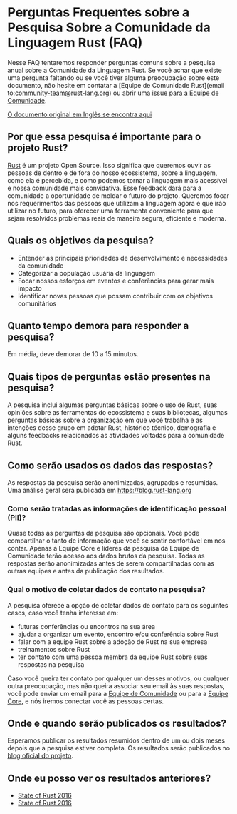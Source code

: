 # Perguntas Frequentes sobre a Pesquisa Sobre a Comunidade da Linguagem Rust (FAQ)

Nesse FAQ tentaremos responder perguntas comuns sobre a pesquisa anual sobre a Comunidade da Linguagem Rust. Se você achar que existe uma pergunta faltando ou se você tiver alguma preocupação sobre este documento, não hesite em contatar a [Equipe de Comunidade Rust](email to:community-team@rust-lang.org) ou abrir uma [issue para a Equipe de Comunidade](https://github.com/rust-community/team/issues).

[O documento original em Inglês se encontra aqui](https://github.com/rust-community/team/wiki/State-of-the-Rust-Language-Community-Survey-FAQ)

## Por que essa pesquisa é importante para o projeto Rust?

[Rust](https://rust-lang.org) é um projeto Open Source. Isso significa que queremos ouvir as pessoas de dentro e de fora do nosso ecossistema, sobre a linguagem, como ela é percebida, e como podemos tornar a linguagem mais acessível e nossa comunidade mais convidativa. Esse feedback dará para a comunidade a oportunidade de moldar o futuro do projeto. Queremos focar nos requerimentos das pessoas que utilizam a linguagem agora e que irão utilizar no futuro, para oferecer uma ferramenta conveniente para que sejam resolvidos problemas reais de maneira segura, eficiente e moderna.

## Quais os objetivos da pesquisa?

* Entender as principais prioridades de desenvolvimento e necessidades da comunidade
* Categorizar a população usuária da linguagem
* Focar nossos esforços em eventos e conferências para gerar mais impacto
* Identificar novas pessoas que possam contribuir com os objetivos comunitários

## Quanto tempo demora para responder a pesquisa?

Em média, deve demorar de 10 a 15 minutos.

## Quais tipos de perguntas estão presentes na pesquisa?

A pesquisa inclui algumas perguntas básicas sobre o uso de Rust, suas opiniões sobre as ferramentas do ecossistema e suas bibliotecas, algumas perguntas básicas sobre a organização em que você trabalha e as intenções desse grupo em adotar Rust, histórico técnico, demografia e alguns feedbacks relacionados às atividades voltadas para a comunidade Rust.

## Como serão usados os dados das respostas?

As respostas da pesquisa serão anonimizadas, agrupadas e resumidas. Uma análise geral será publicada em https://blog.rust-lang.org

### Como serão tratadas as informações de identificação pessoal (PII)?

Quase todas as perguntas da pesquisa são opcionais. Você pode compartilhar o tanto de informação que você se sentir confortável em nos contar.
Apenas a Equipe Core e líderes da pesquisa da Equipe de Comunidade terão acesso aos dados brutos da pesquisa. Todas as respostas serão anonimizadas antes de serem compartilhadas com as outras equipes e antes da publicação dos resultados.

### Qual o motivo de coletar dados de contato na pesquisa?

A pesquisa oferece a opção de coletar dados de contato para os seguintes casos, caso você tenha interesse em:

* futuras conferências ou encontros na sua área
* ajudar a organizar um evento, encontro e/ou conferência sobre Rust
* falar com a equipe Rust sobre a adoção de Rust na sua empresa
* treinamentos sobre Rust
* ter contato com uma pessoa membra da equipe Rust sobre suas respostas na pesquisa

Caso você queira ter contato por qualquer um desses motivos, ou qualquer outra preocupação, mas não queira associar seu email às suas respostas, você pode enviar um email para a [Equipe de Comunidade](mailto:community-team@rust-lang.org) ou para a [Equipe Core](mailto:core-team@rust-lang.org), e nós iremos conectar você às pessoas certas.

## Onde e quando serão publicados os resultados?

Esperamos publicar os resultados resumidos dentro de um ou dois meses depois que a pesquisa estiver completa. Os resultados serão publicados no [blog oficial do projeto](https://blog.rust-lang.org).

## Onde eu posso ver os resultados anteriores?

* [State of Rust 2016](https://blog.rust-lang.org/2017/09/05/Rust-2017-Survey-Results.html)
* [State of Rust 2016](https://blog.rust-lang.org/2016/06/30/State-of-Rust-Survey-2016.html)
